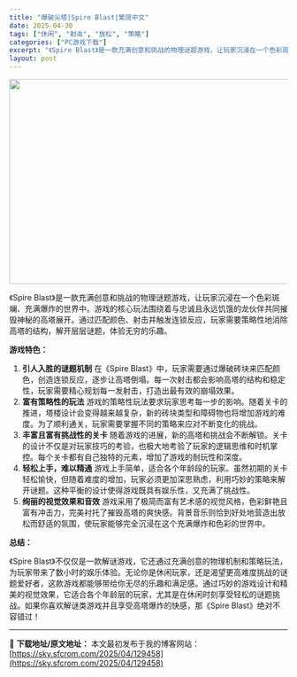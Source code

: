 ```yaml
---
title: "爆破尖塔|Spire Blast|繁简中文"
date: 2025-04-30
tags: ["休闲", "射击", "放松", "策略"]
categories: ["PC游戏下载"]
excerpt: "《Spire Blast》是一款充满创意和挑战的物理谜题游戏，让玩家沉浸在一个色彩斑斓、充满爆炸的世界中。游戏的核心玩法围绕着与忠诚且永远饥饿的龙伙伴共同摧毁神秘的高塔展开。通过匹配颜色、射击并触发连锁反应，玩家需要策略性地消除高塔的结构，解开层层谜题，体验无穷的乐趣。 游戏特色： 引人入胜的谜题机&hellip;"
layout: post
---
```


<img class="aligncenter size-full wp-image-129460" src="https://sky.sfcrom.com/wp-content/uploads/2025/04/2025043000512117.webp" alt="" width="660" height="370" />

《Spire Blast》是一款充满创意和挑战的物理谜题游戏，让玩家沉浸在一个色彩斑斓、充满爆炸的世界中。游戏的核心玩法围绕着与忠诚且永远饥饿的龙伙伴共同摧毁神秘的高塔展开。通过匹配颜色、射击并触发连锁反应，玩家需要策略性地消除高塔的结构，解开层层谜题，体验无穷的乐趣。

<strong>游戏特色：</strong>
<ol>
 	<li><strong>引人入胜的谜题机制</strong>
在《Spire Blast》中，玩家需要通过爆破砖块来匹配颜色，创造连锁反应，逐步让高塔倒塌。每一次射击都会影响高塔的结构和稳定性，玩家需要精心规划每一发射击，打造出最有效的崩塌效果。</li>
 	<li><strong>富有策略性的玩法</strong>
游戏的策略性玩法要求玩家思考每一步的影响。随着关卡的推进，塔楼设计会变得越来越复杂，新的砖块类型和障碍物也将增加游戏的难度。为了顺利通关，玩家需要掌握不同的策略来应对不断变化的挑战。</li>
 	<li><strong>丰富且富有挑战性的关卡</strong>
随着游戏的进展，新的高塔和挑战会不断解锁。关卡的设计不仅是对玩家技巧的考验，也极大地考验了玩家的逻辑思维和时机掌控。每个关卡都有自己独特的元素，增加了游戏的耐玩性和深度。</li>
 	<li><strong>轻松上手，难以精通</strong>
游戏上手简单，适合各个年龄段的玩家。虽然初期的关卡轻松愉快，但随着难度的增加，玩家必须更加深思熟虑，利用巧妙的策略来解开谜题。这种平衡的设计使得游戏既具有娱乐性，又充满了挑战性。</li>
 	<li><strong>绚丽的视觉效果和音效</strong>
游戏采用了极简而富有艺术感的视觉风格，色彩鲜艳且富有冲击力，完美衬托了摧毁高塔的爽快感。背景音乐则恰到好处地营造出放松而舒适的氛围，使玩家能够完全沉浸在这个充满爆炸和色彩的世界中。</li>
</ol>
<strong>总结：</strong>

《Spire Blast》不仅仅是一款解谜游戏，它还通过充满创意的物理机制和策略玩法，为玩家带来了数小时的娱乐体验。无论你是休闲玩家，还是渴望更高难度挑战的谜题爱好者，这款游戏都能够带给你无尽的乐趣和满足感。通过巧妙的游戏设计和精美的视觉效果，它适合各个年龄层的玩家，尤其是在休闲时刻享受轻松的谜题挑战。如果你喜欢解谜类游戏并且享受高塔爆炸的快感，那《Spire Blast》绝对不容错过！

---
📖 **下载地址/原文地址：** 本文最初发布于我的博客网站：[https://sky.sfcrom.com/2025/04/129458](https://sky.sfcrom.com/2025/04/129458)
